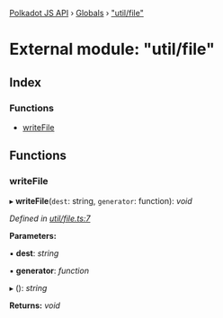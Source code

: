 [Polkadot JS API](../README.md) › [Globals](../globals.md) › ["util/file"](_util_file_.md)

# External module: "util/file"

## Index

### Functions

* [writeFile](_util_file_.md#writefile)

## Functions

###  writeFile

▸ **writeFile**(`dest`: string, `generator`: function): *void*

*Defined in [util/file.ts:7](https://github.com/polkadot-js/api/blob/dcf053633/packages/typegen/src/util/file.ts#L7)*

**Parameters:**

▪ **dest**: *string*

▪ **generator**: *function*

▸ (): *string*

**Returns:** *void*
